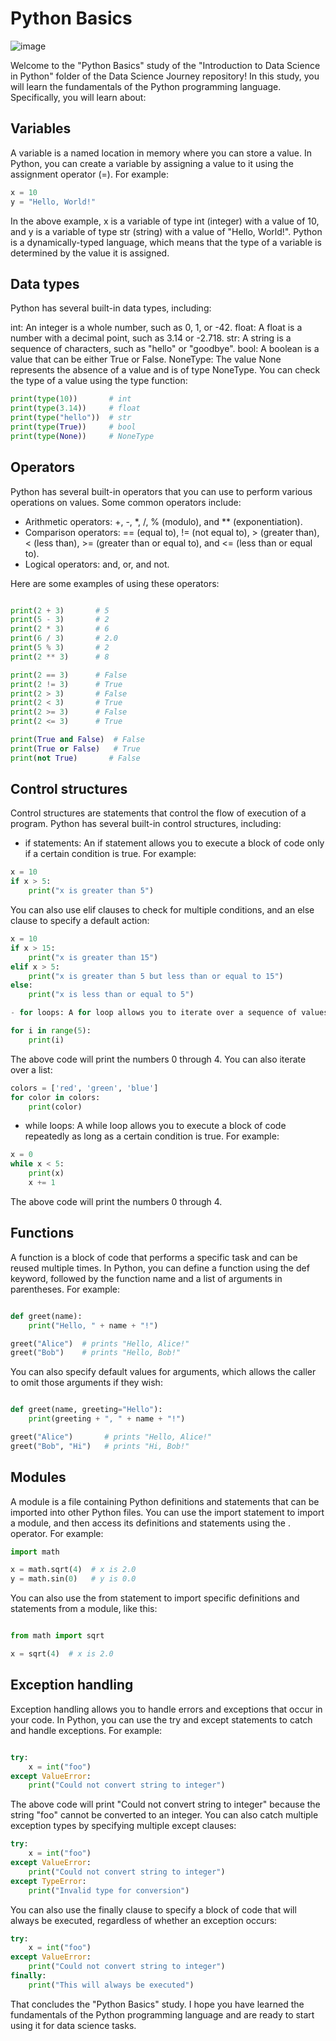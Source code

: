 # Python Basics
![image](https://github.com/fatihilhan42/Data_Science_Journey/assets/63750425/cf6e5e32-47c5-4d1f-b066-1bd1c1576430)


Welcome to the "Python Basics" study of the "Introduction to Data Science in Python" folder of the Data Science Journey repository! In this study, you will learn the fundamentals of the Python programming language. Specifically, you will learn about:

## Variables
A variable is a named location in memory where you can store a value. In Python, you can create a variable by assigning a value to it using the assignment operator (=). For example:

```Python
x = 10
y = "Hello, World!"
```

In the above example, x is a variable of type int (integer) with a value of 10, and y is a variable of type str (string) with a value of 
"Hello, World!". Python is a dynamically-typed language, which means that the type of a variable is determined by the value it is assigned.

## Data types
Python has several built-in data types, including:

int: An integer is a whole number, such as 0, 1, or -42.
float: A float is a number with a decimal point, such as 3.14 or -2.718.
str: A string is a sequence of characters, such as "hello" or "goodbye".
bool: A boolean is a value that can be either True or False.
NoneType: The value None represents the absence of a value and is of type NoneType.
You can check the type of a value using the type function:

```Python
print(type(10))       # int
print(type(3.14))     # float
print(type("hello"))  # str
print(type(True))     # bool
print(type(None))     # NoneType
```

## Operators
Python has several built-in operators that you can use to perform various operations on values. Some common operators include:

- Arithmetic operators: +, -, *, /, % (modulo), and ** (exponentiation).
- Comparison operators: == (equal to), != (not equal to), > (greater than), < (less than), >= (greater than or equal to), and <= (less than or equal to).
- Logical operators: and, or, and not.


Here are some examples of using these operators:
```Python

print(2 + 3)       # 5
print(5 - 3)       # 2
print(2 * 3)       # 6
print(6 / 3)       # 2.0
print(5 % 3)       # 2
print(2 ** 3)      # 8

print(2 == 3)      # False
print(2 != 3)      # True
print(2 > 3)       # False
print(2 < 3)       # True
print(2 >= 3)      # False
print(2 <= 3)      # True

print(True and False)  # False
print(True or False)   # True
print(not True)       # False
```
## Control structures

Control structures are statements that control the flow of execution of a program. Python has several built-in control structures, including:

- if statements: An if statement allows you to execute a block of code only if a certain condition is true. For example:

```Python
x = 10
if x > 5:
    print("x is greater than 5")
```

You can also use elif clauses to check for multiple conditions, and an else clause to specify a default action:

```Python
x = 10
if x > 15:
    print("x is greater than 15")
elif x > 5:
    print("x is greater than 5 but less than or equal to 15")
else:
    print("x is less than or equal to 5")

- for loops: A for loop allows you to iterate over a sequence of values, such as a list or a string. For example:

for i in range(5):
    print(i)
```
The above code will print the numbers 0 through 4. You can also iterate over a list:
```Python
colors = ['red', 'green', 'blue']
for color in colors:
    print(color)
```
- while loops: A while loop allows you to execute a block of code repeatedly as long as a certain condition is true. For example:

```Python
x = 0
while x < 5:
    print(x)
    x += 1
```
The above code will print the numbers 0 through 4.


## Functions

A function is a block of code that performs a specific task and can be reused multiple times. In Python, you can define a function using the def keyword, followed by the function name and a list of arguments in parentheses. For example:

```Python

def greet(name):
    print("Hello, " + name + "!")

greet("Alice")  # prints "Hello, Alice!"
greet("Bob")    # prints "Hello, Bob!"
```

You can also specify default values for arguments, which allows the caller to omit those arguments if they wish:

```Python

def greet(name, greeting="Hello"):
    print(greeting + ", " + name + "!")

greet("Alice")       # prints "Hello, Alice!"
greet("Bob", "Hi")   # prints "Hi, Bob!"
```

## Modules

A module is a file containing Python definitions and statements that can be imported into other Python files. You can use the import statement to import a module, and then access its definitions and statements using the . operator. For example:

```Python
import math

x = math.sqrt(4)  # x is 2.0
y = math.sin(0)   # y is 0.0
```

You can also use the from statement to import specific definitions and statements from a module, like this:

```Python

from math import sqrt

x = sqrt(4)  # x is 2.0
```


## Exception handling

Exception handling allows you to handle errors and exceptions that occur in your code. In Python, you can use the try and except statements to catch and handle exceptions. For example:


```Python

try:
    x = int("foo")
except ValueError:
    print("Could not convert string to integer")
```

The above code will print "Could not convert string to integer" because the string "foo" cannot be converted to an integer. You can also catch multiple exception types by specifying multiple except clauses:

```Python
try:
    x = int("foo")
except ValueError:
    print("Could not convert string to integer")
except TypeError:
    print("Invalid type for conversion")
```

You can also use the finally clause to specify a block of code that will always be executed, regardless of whether an exception occurs:

```Python
try:
    x = int("foo")
except ValueError:
    print("Could not convert string to integer")
finally:
    print("This will always be executed")
```

That concludes the "Python Basics" study. 
I hope you have learned the fundamentals of the Python programming language and are ready to start using it for data science tasks.



